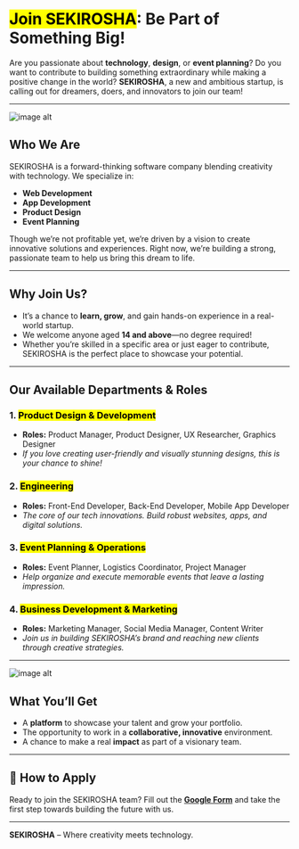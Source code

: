 # <mark>Join SEKIROSHA</mark>: Be Part of Something Big!

Are you passionate about **technology**, **design**, or **event planning**? Do you want to contribute to building something extraordinary while making a positive change in the world? **SEKIROSHA**, a new and ambitious startup, is calling out for dreamers, doers, and innovators to join our team!

---
![image alt](https://i.postimg.cc/59PmcvS6/re-1-0.png) 

## Who We Are

SEKIROSHA is a forward-thinking software company blending creativity with technology. We specialize in:

- **Web Development**  
- **App Development**  
- **Product Design**  
- **Event Planning**

Though we’re not profitable yet, we’re driven by a vision to create innovative solutions and experiences. Right now, we’re building a strong, passionate team to help us bring this dream to life.

---

## Why Join Us?

- It’s a chance to **learn, grow**, and gain hands-on experience in a real-world startup.  
- We welcome anyone aged **14 and above**—no degree required!  
- Whether you’re skilled in a specific area or just eager to contribute, SEKIROSHA is the perfect place to showcase your potential.

---

## Our Available Departments & Roles

### **1. <mark>Product Design & Development</mark>**
- **Roles:** Product Manager, Product Designer, UX Researcher, Graphics Designer
- *If you love creating user-friendly and visually stunning designs, this is your chance to shine!*

### **2. <mark>Engineering</mark>**
- **Roles:** Front-End Developer, Back-End Developer, Mobile App Developer
- *The core of our tech innovations. Build robust websites, apps, and digital solutions.*

### **3. <mark>Event Planning & Operations</mark>**
- **Roles:** Event Planner, Logistics Coordinator, Project Manager
- *Help organize and execute memorable events that leave a lasting impression.*

### **4. <mark>Business Development & Marketing</mark>**
- **Roles:** Marketing Manager, Social Media Manager, Content Writer
- *Join us in building SEKIROSHA’s brand and reaching new clients through creative strategies.*

---

![image alt](https://i.postimg.cc/xThy827Q/sekirosha-team-buliding.png) 

## What You’ll Get

- A **platform** to showcase your talent and grow your portfolio.  
- The opportunity to work in a **collaborative, innovative** environment.  
- A chance to make a real **impact** as part of a visionary team.

---

## 📩 How to Apply

Ready to join the SEKIROSHA team? Fill out the [**Google Form**](https://forms.gle/jEmJRb7SipiDv5xbA) and take the first step towards building the future with us.

---

**SEKIROSHA** – Where creativity meets technology.
